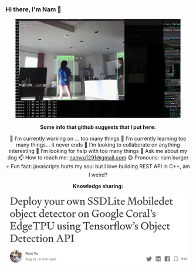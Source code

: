 ### Hi there, I'm Nam 👋

<div align="center">
    <img src="https://github.com/Namburger/social-distancing-violator-detector/blob/master/assets/sdv_ssdlite_mobiledet_resized.gif" width="450">

**Some info that github suggests that I put here:**

🔭 I’m currently working on ... too many things
🌱 I’m currently learning too many things... it never ends
👯 I’m looking to collaborate on anything interesting
🤔 I’m looking for help with too many things
💬 Ask me about my dog
📫 How to reach me: namvu1291@gmail.com
😄 Pronouns: nam burger
⚡ Fun fact: javascripts hurts my soul but I love building REST API in C++, am I weird?

**Knowledge sharing:**

[<img width="500" src="https://github.com/Namburger/edgetpu-ssdlite-mobiledet-retrain/blob/master/assets/medium.png">](https://medium.com/@namvu1291/deploy-your-own-ssdlite-mobiledet-object-detector-on-google-corals-edgetpu-using-tensorflow-s-f41f1e3360c8)
</div>
